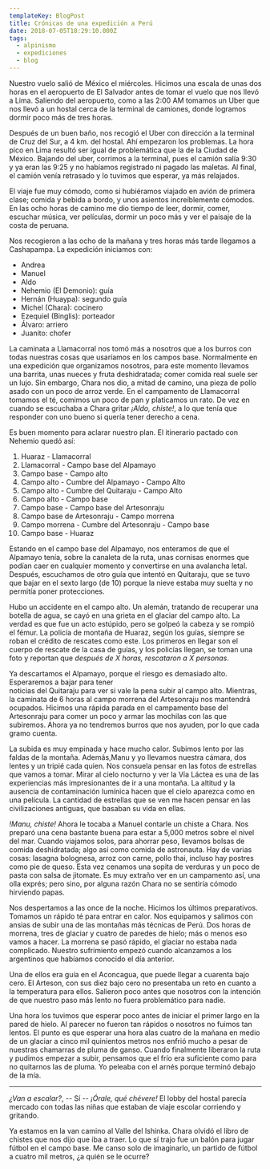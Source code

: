 ```yaml
---
templateKey: BlogPost
title: Crónicas de una expedición a Perú
date: 2018-07-05T18:29:10.000Z
tags:
  - alpinismo
  - expediciones
  - blog
---
```

Nuestro vuelo salió de México el miércoles. Hicimos una escala de unas dos horas en el aeropuerto de
El Salvador antes de tomar el vuelo que nos llevó a Lima. Saliendo del aeropuerto, como a las 
2:00 AM tomamos un Uber que nos llevó a un hostal cerca de la terminal de camiones, donde 
logramos dormir poco más de tres horas.

<!---
Fotos

Andrea Funes

Manuel Valencia

Yo
--->

Después de un buen baño, nos recogió el Uber con dirección a la terminal de Cruz del Sur, a 4 km.
del hostal. Ahí empezaron los problemas. La hora pico en Lima resultó ser igual de problemática 
que la de la Ciudad de México. Bajando del uber, corrimos a la terminal, pues el camión salía 9:30
y ya eran las 9:25 y no habíamos registrado ni pagado las maletas. Al final, el camión venía 
retrasado y lo tuvimos que esperar, ya más relajados.

El viaje fue muy cómodo, como si hubiéramos viajado en avión de primera clase; comida y bebida a 
bordo, y unos asientos increíblemente cómodos. En las ocho horas de camino me dio tiempo de leer,
dormir, comer, escuchar música, ver películas, dormir un poco más y ver el paisaje de la costa de
peruana.

Nos recogieron a las ocho de la mañana y tres horas más tarde llegamos a Cashapampa. La 
expedición iniciamos con:

- Andrea
- Manuel
- Aldo
- Nehemio (El Demonio): guía
- Hernán (Huaypa): segundo guía
- Michel (Chara): cocinero
- Ezequiel (Binglis): porteador
- Álvaro: arriero
- Juanito: chofer

La caminata a Llamacorral nos tomó más a nosotros que a los burros con todas nuestras cosas que 
usaríamos en los campos base. Normalmente en una expedición que organizamos nosotros, para este 
momento llevamos una barrita, unas nueces y fruta deshidratada; comer comida real suele ser un 
lujo. Sin embargo, Chara nos dio, a mitad de camino, una pieza de pollo asado con un poco de arroz 
verde. En el campamento de Llamacorral tomamos el té, comimos un poco de pan y platicamos un rato.
De vez en cuando se escuchaba a Chara gritar _¡Aldo, chiste!_, a lo que tenía que responder con 
uno bueno si quería tener derecho a cena.

Es buen momento para aclarar nuestro plan. El itinerario pactado con Nehemio quedó así:

1. Huaraz - Llamacorral
1. Llamacorral - Campo base del Alpamayo
1. Campo base - Campo alto
1. Campo alto - Cumbre del Alpamayo - Campo Alto
1. Campo alto - Cumbre del Quitaraju - Campo Alto
1. Campo alto - Campo base
1. Campo base - Campo base del Artesonraju
1. Campo base de Artesonraju - Campo morrena
1. Campo morrena - Cumbre del Artesonraju - Campo base
1. Campo base - Huaraz

Estando en el campo base del Alpamayo, nos enteramos de que el Alpamayo tenía, sobre la canaleta 
de la ruta, unas cornisas enormes que podían caer en cualquier momento y convertirse en una 
avalancha letal. Después, escuchamos de otro guía que intentó en Quitaraju, que se tuvo que bajar
en el sexto largo (de 10) porque la nieve estaba muy suelta y no permitía poner protecciones. 

Hubo un accidente en el campo alto. Un alemán, tratando de recuperar una botella de agua, se cayó
en una grieta en el glaciar del campo alto. La verdad es que fue un acto estúpido, pero se golpeó
la cabeza y se rompió el fémur. La policía de montaña de Huaraz, según los guías, siempre se 
roban el crédito de rescates como este. Los primeros en llegar son el cuerpo de rescate de la 
casa de guías, y los policías llegan, se toman una foto y reportan que _después de X horas, 
rescataron a X personas_.

Ya descartamos el Alpamayo, porque el riesgo es demasiado alto. Esperaremos a bajar para tener  
noticias del Quitaraju para ver si vale la pena subir al campo alto. Mientras, la caminata de 6
horas al campo morrena del Artesonraju nos mantendrá ocupados. Hicimos una rápida parada en el 
campamento base del Artesonraju para comer un poco y armar las mochilas con las que subiremos. 
Ahora ya no tendremos burros que nos ayuden, por lo que cada gramo cuenta.

La subida es muy empinada y hace mucho calor. Subimos lento por las faldas de la montaña. Además,Manu y yo llevamos nuestra cámara, dos lentes y un tripié cada quien. Nos consuela pensar en las fotos de estrellas que vamos a tomar. Mirar al cielo nocturno y ver la Vía Láctea es una de las experiencias más impresionantes de ir a una montaña. La altitud y la ausencia de contaminación lumínica hacen que el cielo aparezca como en una película. La cantidad de estrellas que se ven me hacen pensar en las civilizaciones antiguas, que basaban su vida en ellas.

_!Manu, chiste!_ Ahora le tocaba a Manuel contarle un chiste a Chara. Nos preparó una cena bastante buena para estar a 5,000 metros sobre el nivel del mar. Cuando viajamos solos, para ahorrar peso, llevamos bolsas de comida deshidratada; algo así como comida de astronauta. Hay de varias cosas: lasagna bolognesa, arroz con carne, pollo thai, incluso hay postres como pie de queso. Esta vez cenamos una sopita de verduras y un poco de pasta con salsa de jitomate. Es muy extraño ver en un campamento así, una olla exprés; pero sino, por alguna razón Chara no se sentiría cómodo hirviendo papas.

Nos despertamos a las once de la noche. Hicimos los últimos preparativos. Tomamos un rápido té para entrar en calor. Nos equipamos y salimos con ansias de subir una de las montañas más técnicas de Perú. Dos horas de morrena, tres de glaciar y cuatro de paredes de hielo; más o menos eso vamos a hacer. La morrena se pasó rápido, el glaciar no estaba nada complicado. Nuestro sufrimiento empezó cuando alcanzamos a los argentinos que habíamos conocido el día anterior.

Una de ellos era guía en el Aconcagua, que puede llegar a cuarenta bajo cero. El Arteson, con sus diez bajo cero no presentaba un reto en cuanto a la temperatura para ellos. Salieron poco antes que nosotros con la intención de que nuestro paso más lento no fuera problemático para nadie.

Una hora los tuvimos que esperar poco antes de iniciar el primer largo en la pared de hielo. Al parecer no fueron tan rápidos o nosotros no fuimos tan lentos. El punto es que esperar una hora alas cuatro de la mañana en medio de un glaciar a cinco mil quinientos metros nos enfrió mucho a pesar de nuestras chamarras de pluma de ganso. Cuando finalmente liberaron la ruta y pudimos empezar a subir, pensamos que el frío era suficiente como para no quitarnos las de pluma. Yo peleaba con el arnés porque terminó debajo de la mía.  



---

_¿Van a escalar?_, -- Sí -- _¡Órale, qué chévere!_ El lobby del hostal parecía mercado con todas las niñas que estaban de viaje escolar corriendo y gritando.

Ya estamos en la van camino al Valle del Ishinka. Chara olvidó el libro de chistes que nos dijo que iba a traer. Lo que sí trajo fue un balón para jugar fútbol en el campo base. Me canso solo de imaginarlo, un partido de fútbol a cuatro mil metros, ¿a quién se le ocurre? 